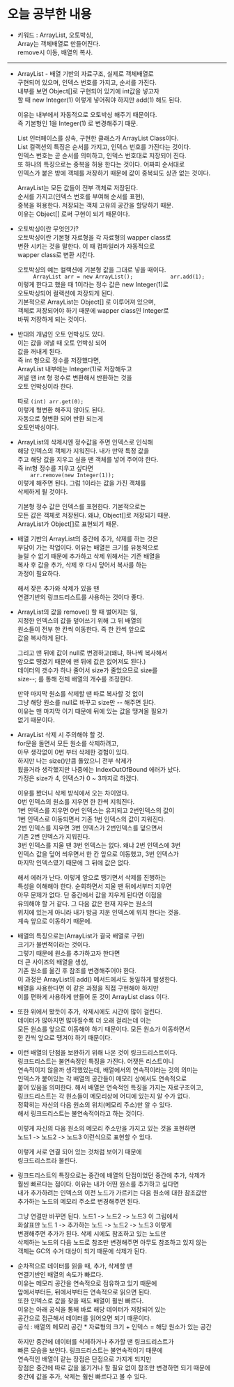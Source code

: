 # 오늘 공부한 내용    
* 키워드 : ArrayList, 오토박싱,      
  Array는 객체배열로 만들어진다.      
  remove시 이동, 배열의 복사.
***
* ArrayList - 배열 기반의 자료구조, 실제로 객체배열로    
  구현되어 있으며, 인덱스 번호를 가지고, 순서를 가진다.     
  내부를 보면 Object[]로 구현되어 있기에 int값을 넣고자     
  할 때 new Integer(1) 이렇게 넣어줘야 하지만 add(1) 해도 된다.     
  
  이유는 내부에서 자동적으로 오토박싱 해주기 때문이다.   
  즉 기본형인 1을 Integer(1) 로 변경해주기 때문.    
  
  List 인터페이스를 상속, 구현한 클래스가 ArrayList Class이다.     
  List 컬랙션의 특징은 순서를 가지고, 인덱스 번호를 가진다는 것이다.    
  인덱스 번호는 곧 순서를 의미하고, 인덱스 번호대로 저장되어 진다.    
  또 하나의 특징으로는 중복을 허용 한다는 것이다. 어짜피 순서대로    
  인덱스가 붙은 방에 객체를 저장하기 때문에 값이 중복되도 상관 없는 것이다.    
  
  ArrayList는 모든 값들이 전부 객체로 저장된다.   
  순서를 가지고(인덱스 번호를 부여해 순서를 표현),     
  중복을 허용한다. 저장되는 객체 고유의 공간을 할당하기 때문.    
  이유는 Object[] 로써 구현이 되기 때문이다.      
  
* 오토박싱이란 무엇인가?    
  오토박싱이란 기본형 자료형을 각 자료형의 wapper class로     
  변환 시키는 것을 말한다. 이 때 컴파일러가 자동적으로   
  wapper class로 변환 시킨다.     
  
  오토박싱의 예는 컬랙션에 기본형 값을 그대로 넣을 때이다.    
  `     
  ArrayList arr = new ArrayList();           
  arr.add(1);        
  `    
  이렇게 한다고 했을 때 1이라는 정수 값은 new Integer(1)로     
  오토박싱되어 컬랙션에 저장되게 된다.   
  기본적으로 ArrayList는 Object[] 로 이루어져 있으며,    
  객체로 저장되어야 하기 때문에 wapper class인 Integer로    
  바꿔 저장하게 되는 것이다.    
  
* 반대의 개념인 오토 언박싱도 있다.   
  이는 값을 꺼낼 때 오토 언박싱 되어    
  값을 꺼내게 된다.       
  즉 int 형으로 정수를 저장했다면,      
  ArrayList 내부에는 Integer(1)로 저장해두고    
  꺼낼 땐 int 형 정수로 변환해서 반환하는 것을   
  오토 언박싱이라 한다.    
  
  따로 `(int) arr.get(0);`     
  이렇게 형변환 해주지 않아도 된다.   
  자동으로 형변환 되어 반환 되는게    
  오토언박싱이다.    
  
* ArrayList의 삭제시엔 정수값을 주면 인덱스로 인식해    
  해당 인덱스의 객체가 지워진다. 내가 만약 특정 값을    
  주고 해당 값을 지우고 싶을 땐 객체를 넣어 주어야 한다.   
  즉 int형 정수를 지우고 싶다면        
  `    
  arr.remove(new Integer(1));     
  `       
  이렇게 해주면 된다. 그럼 1이라는 값을 가진 객체를   
  삭제하게 될 것이다.     
  
  기본형 정수 값은 인덱스를 표현한다. 기본적으로는    
  모든 값은 객체로 저장된다. 왜냐, Object[]로 저장되기 때문.       
  ArrayList가 Object[]로 표현되기 때문.

* 배열 기반의 ArrayList의 중간에 추가, 삭제를 하는 것은    
  부담이 가는 작업이다. 이유는 배열은 크기를 유동적으로   
  늘릴 수 없기 때문에 추가하고 삭제 위해서는 기존 배열을   
  복사 후 값을 추가, 삭제 후 다시 덮어서 복사를 하는    
  과정이 필요하다.     
  
  해서 잦은 추가와 삭제가 있을 땐     
  연결기반의 링크드리스트를 사용하는 것이다 좋다.    
  
* ArrayList의 값을 remove() 할 때 벌어지는 일,      
  지정한 인덱스의 값을 덮어쓰기 위해 그 뒤 배열의    
  원소들이 전부 한 칸씩 이동한다. 즉 한 칸씩 앞으로    
  값을 복사하게 된다.     
  
  그리고 맨 뒤에 값이 null로 변경하고(왜냐, 하나씩 복사해서     
  앞으로 땡겼기 때문에 맨 뒤에 값은 없어져도 된다.)     
  데이터의 갯수가 하나 줄어서 size가 줄었으므로 size를    
  size--; 를 통해 전체 배열의 개수를 조정한다.        
  
  만약 마지막 원소를 삭제할 땐 따로 복사할 것 없이   
  그냥 해당 원소를 null로 바꾸고 size만 -- 해주면 된다.    
  이유는 맨 마지막 이기 때문에 뒤에 있는 값을 땡겨올 필요가     
  없기 때문이다.     
  
* ArrayList 삭제 시 주의해야 할 것.      
  for문을 돌면서 모든 원소를 삭제하려고,    
  아무 생각없이 0번 부터 삭제한 경험이 있다.   
  하지만 나는 size()만큼 돌았으니 전부 삭제가    
  됬을거라 생각했지만 나중에는 IndexOutOfBound 에러가 났다.    
  가정은 size가 4, 인덱스가 0 ~ 3까지로 하겠다.
  
  이유를 봤더니 삭제 방식에서 오는 차이였다.    
  0번 인덱스의 원소를 지우면 한 칸씩 지워진다.    
  1번 인덱스를 지우면 0번 인덱스는 유지되고 2번인덱스의 값이    
  1번 인덱스로 이동되면서 기존 1번 인덱스의 값이 지워진다.     
  2번 인덱스를 지우면 3번 인덱스가 2번인덱스를 덮으면서    
  기존 2번 인덱스가 지워진다.     
  3번 인덱스를 지울 땐 3번 인덱스는 없다. 왜냐 2번 인덱스에 3번        
  인덱스 값을 덮어 씌우면서 한 칸 앞으로 이동했고, 3번 인덱스가   
  마지막 인덱스였기 때문에 그 뒤에 값은 없다.    
  
  해서 에러가 난다. 이렇게 앞으로 땡기면서 삭제를 진행하는    
  특성을 이해해야 한다. 순회하면서 지울 땐 뒤에서부터 지우면   
  아무 문제가 없다. 단 중간에서 값을 지우게 된다면 이점을       
  유의해야 할 거 같다. 그 다음 값은 현재 지우는 원소의     
  위치에 있는게 아니라 내가 방금 지운 인덱스에 위치 한다는 것을.     
  계속 앞으로 이동하기 때문에.
        
* 배열의 특징으로는(ArrayList가 결국 배열로 구현)    
  크기가 불변적이라는 것이다.        
  그렇기 때문에 원소를 추가하고자 한다면    
  더 큰 사이즈의 배열을 생성,          
  기존 원소를 옮긴 후 참조를 변경해주어야 한다.     
  이 과정은 ArrayList의 add() 메서드에서도 동일하게 발생한다.      
  배열을 사용한다면 이 같은 과정을 직접 구현해야 하지만     
  이를 편하게 사용하게 만들어 둔 것이 ArrayList class 이다.      
  
* 또한 위에서 봤듯이 추가, 삭제시에도 시간이 많이 걸린다.   
  데이터가 많아지면 많아질수록 더 오래 걸리는데 이는    
  모든 원소를 앞으로 이동해야 하기 때문이다. 모든 원소가 이동하면서    
  한 칸씩 앞으로 땡겨야 하기 때문이다.        
  
* 이런 배열의 단점을 보완하기 위해 나온 것이 링크드리스트이다.     
  링크드리스트는 불연속정인 특징을 가진다. 어잿든 리스트이니     
  연속적이지 않을까 생각했었는데, 배열에서의 연속적이라는 것의 의미는       
  인덱스가 붙어있는 각 배열의 공간들이 메모리 상에서도 연속적으로      
  붙어 있음을 의미한다. 해서 배열은 연속적인 특징을 가지는 자료구조이고,    
  링크드리스트는 각 원소들이 메모리상에 어디에 있는지 알 수가 없다.   
  정확히는 자신의 다음 원소의 위치(메모리 주소)만 알 수 있다.    
  해서 링크드리스트는 불연속적이라고 하는 것이다.        
     
  이렇게 자신의 다음 원소의 메모리 주소만을 가지고 있는 것을 표현하면    
  노드1 -> 노드2 -> 노드3 이런식으로 표현할 수 있다.     
  
  이렇게 서로 연결 되어 있는 것처럼 보이기 때문에      
  링크드리스트라 불린다.     
  
* 링크드리스트의 특징으로는 중간에 배열의 단점이었던 중간에 추가, 삭제가    
  훨씬 빠르다는 점이다. 이유는 내가 어떤 원소를 추가하고 싶다면     
  내가 추가하려는 인덱스의 이전 노드가 가르키는 다음 원소에 대한 참조값만   
  추가하는 노드의 메모리 주소로 변경해주면 된다.      
  
  그냥 연결만 바꾸면 된다. 노드1 -> 노드2 -> 노드3 이 그림에서     
  화살표만 노드 1 -> 추가하는 노드 -> 노드2 -> 노드3 이렇게      
  변경해주면 추가가 된다. 삭제 시에도 참조하고 있는 노드만    
  삭제하는 노드의 다음 노드로 참조만 변경해주면 아무도 참조하고 있지 않는   
  객체는 GC의 수거 대상이 되기 때문에 삭제가 된다.      
     
* 순차적으로 데이터를 읽을 때, 추가, 삭제할 땐    
  연결기반인 배열의 속도가 빠르다.   
  이유는 메모리 공간을 연속적으로 점유하고 있기 때문에      
  앞에서부터든, 뒤에서부터든 연속적으로 읽으면 된다.   
  또한 인덱스로 값을 찾을 때도 배열이 훨씬 빠르다.     
  이유는 아래 공식을 통해 바로 해당 데이터가 저장되어 있는     
  공간으로 접근해서 데이터를 읽어오면 되기 때문이다.    
  공식 : 배열의 메모리 공간 * 자료형의 크기 + 인덱스 = 해당 원소가 있는 공간        
  
  하지만 중간에 데이터를 삭제하거나 추가할 땐 링크드리스트가     
  빠른 모습을 보인다. 링크드리스트는 불연속적이기 때문에     
  연속적인 배열이 같는 장점은 단점으로 가지게 되지만      
  장점은 중간에 따로 값을 옮기거나 할 필요 없이 참조만 변경하면 되기 때문에     
  중간에 값을 추가, 삭제는 훨씬 빠르다고 볼 수 있다.     
  
  
